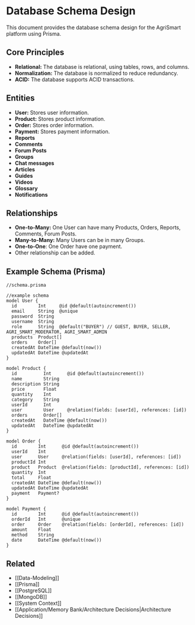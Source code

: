 # Database Schema Design

This document provides the database schema design for the AgriSmart platform using Prisma.

## Core Principles

*   **Relational:** The database is relational, using tables, rows, and columns.
*   **Normalization:** The database is normalized to reduce redundancy.
*   **ACID:** The database supports ACID transactions.

## Entities

*   **User:** Stores user information.
*   **Product:** Stores product information.
*   **Order:** Stores order information.
*   **Payment:** Stores payment information.
* **Reports**
* **Comments**
* **Forum Posts**
* **Groups**
* **Chat messages**
* **Articles**
* **Guides**
* **Videos**
* **Glossary**
* **Notifications**

## Relationships

*   **One-to-Many:** One User can have many Products, Orders, Reports, Comments, Forum Posts.
*   **Many-to-Many:** Many Users can be in many Groups.
*   **One-to-One**: One Order have one payment.
* Other relationship can be added.

## Example Schema (Prisma)

```prisma
//schema.prisma

//example schema
model User {
  id        Int     @id @default(autoincrement())
  email     String  @unique
  password  String
  username  String
  role      String  @default("BUYER") // GUEST, BUYER, SELLER, AGRI_SMART_MODERATOR, AGRI_SMART_ADMIN
  products  Product[]
  orders    Order[]
  createdAt DateTime @default(now())
  updatedAt DateTime @updatedAt
}

model Product {
  id          Int      @id @default(autoincrement())
  name        String
  description String
  price       Float
  quantity    Int
  category    String
  userId      Int
  user        User     @relation(fields: [userId], references: [id])
  orders      Order[]
  createdAt   DateTime @default(now())
  updatedAt   DateTime @updatedAt
}

model Order {
  id        Int      @id @default(autoincrement())
  userId    Int
  user      User     @relation(fields: [userId], references: [id])
  productId Int
  product   Product  @relation(fields: [productId], references: [id])
  quantity  Int
  total     Float
  createdAt DateTime @default(now())
  updatedAt DateTime @updatedAt
  payment   Payment?
}

model Payment {
  id        Int      @id @default(autoincrement())
  orderId   Int      @unique
  order     Order    @relation(fields: [orderId], references: [id])
  amount    Float
  method    String
  date      DateTime @default(now())
}
```

## Related

*   [[Data-Modeling]]
*   [[Prisma]]
*   [[PostgreSQL]]
*   [[MongoDB]]
* [[System Context]]
* [[Application/Memory Bank/Architecture Decisions|Architecture Decisions]]
